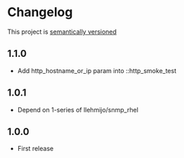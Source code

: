 # Changelog

This project is [semantically versioned](http://semver.org)

## 1.1.0

* Add http_hostname_or_ip param into ::http_smoke_test

## 1.0.1

* Depend on 1-series of llehmijo/snmp_rhel

## 1.0.0

* First release
